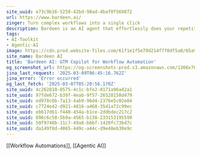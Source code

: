 ```yaml
---
site_uuid: e73c9b16-5258-42bd-98ad-4baf0f569872
url: https://www.bardeen.ai/
zinger: Turn complex workflows into a single click
description: Bardeen is an AI agent that effortlessly does your repetitive work with a simple prompt.
tags:
- AI-Toolkit
- Agentic-AI
image: https://cdn.prod.website-files.com/61f1e1f5e79d214f7f0df5a0/65a932a0a97b2b23ff5b8682_share_image.webp
site_name: Bardeen AI
title: 'Bardeen AI: GTM Copilot for Workflow Automation'
og_screenshot_url: https://og-screenshots-prod.s3.amazonaws.com/1366x768/80/false/974116f6b2e6e477ff7a5644fd9e56477724a3f0c9f0c04580d405202de21df1.jpeg
jina_last_request: '2025-03-09T06:45:16.762Z'
jina_error: 'Error occurred'
og_last_fetch: '2025-03-07T05:20:56.170Z'
site_uuid: 4c262810-8575-4c1c-bfe2-0171a96a42a1
site_uuid: 97fde672-b39f-4eab-9f57-26528158d479
site_uuid: ed978c6b-7a13-4ab9-96d4-2376e5c02e04
site_uuid: c7724e42-d921-4816-a468-3541a72c99ec
site_uuid: eb617d61-f440-454a-b1ce-2ddbdec217c2
site_uuid: 896c6c58-5b9a-4565-b138-233153195599
site_uuid: 59f9748b-11c7-49a8-b6bf-1420fc73bd7c
site_uuid: da149f8d-4065-449c-a44c-d9e48eb30e9c
---
```

[[Workflow Automations]], [[Agentic AI]]



